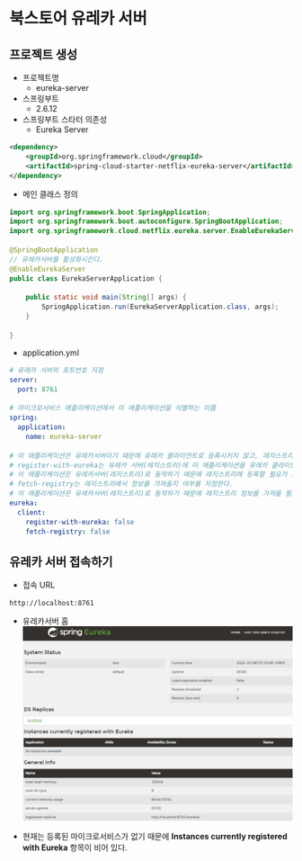 # 북스토어 유레카 서버 

## 프로젝트 생성

- 프로젝트명
  - eureka-server
- 스프링부트
  - 2.6.12
- 스프링부트 스타터 의존성
  - Eureka Server
```xml
<dependency>
	<groupId>org.springframework.cloud</groupId>
	<artifactId>spring-cloud-starter-netflix-eureka-server</artifactId>
</dependency>
```
- 메인 클래스 정의
```java
import org.springframework.boot.SpringApplication;
import org.springframework.boot.autoconfigure.SpringBootApplication;
import org.springframework.cloud.netflix.eureka.server.EnableEurekaServer;

@SpringBootApplication
// 유레카서버를 활성화시킨다.
@EnableEurekaServer
public class EurekaServerApplication {

	public static void main(String[] args) {
		SpringApplication.run(EurekaServerApplication.class, args);
	}

}
```
- application.yml
```yml
# 유레카 서버의 포트번호 지정
server:
  port: 8761
  
# 마이크로서비스 애플리케이션에서 이 애플리케이션을 식별하는 이름
spring:
  application:
    name: eureka-server
    
# 이 애플리케이션은 유레카서버이기 때문에 유레카 클라이언트로 등록시키지 않고, 레지스트리 정보를 요청하지 않는다.
# register-with-eureka는 유레카 서버(레지스트리)에 이 애플리케이션을 유레카 클라이언트로 등록할지 여부를 지정한다.
# 이 애플리케이션은 유레카서버(레지스트리)로 동작하기 때문에 레지스트리에 등록할 필요가 없다.
# fetch-registry는 레지스트리에서 정보를 가져올지 여부를 지정한다.
# 이 애플리케이션은 유레카서버(레지스트리)로 동작하기 때문에 레지스트리 정보를 가져올 필요가 없다.
eureka:
  client:
    register-with-eureka: false
    fetch-registry: false
```

## 유레카 서버 접속하기

- 접속 URL
```text
http://localhost:8761
```
- 유레카서버 홈
![북스토어 유레카 서버 홈](../images/bookstore-eureka-server-home.png)

 - 현재는 등록된 마이크로서비스가 없기 때문에 **Instances currently registered with Eureka** 항목이 비어 있다.